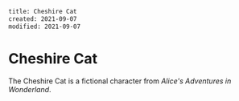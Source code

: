 ```page
title: Cheshire Cat
created: 2021-09-07
modified: 2021-09-07
```

# Cheshire Cat

The Cheshire Cat is a fictional character from _Alice's Adventures in
Wonderland_.
